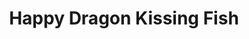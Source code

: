 ---
title: 'Happy Dragon Kissing Fish'
img: 'happy-dragon-kissing-fish.jpg'
size: '13 x 13 inches, Framed'
medium: 'Ink on 140-pound Watercolor Paper'
--- 